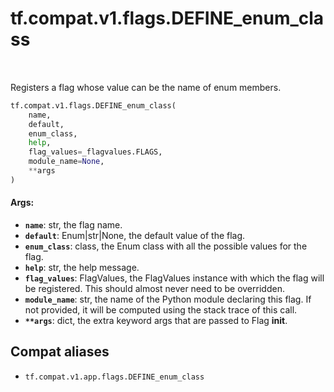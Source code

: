 <div itemscope itemtype="http://developers.google.com/ReferenceObject">
<meta itemprop="name" content="tf.compat.v1.flags.DEFINE_enum_class" />
<meta itemprop="path" content="Stable" />
</div>

# tf.compat.v1.flags.DEFINE_enum_class

<!-- Insert buttons and diff -->

<table class="tfo-notebook-buttons tfo-api" align="left">
</table>



Registers a flag whose value can be the name of enum members.

``` python
tf.compat.v1.flags.DEFINE_enum_class(
    name,
    default,
    enum_class,
    help,
    flag_values=_flagvalues.FLAGS,
    module_name=None,
    **args
)
```



<!-- Placeholder for "Used in" -->


#### Args:


* <b>`name`</b>: str, the flag name.
* <b>`default`</b>: Enum|str|None, the default value of the flag.
* <b>`enum_class`</b>: class, the Enum class with all the possible values for the flag.
* <b>`help`</b>: str, the help message.
* <b>`flag_values`</b>: FlagValues, the FlagValues instance with which the flag will
    be registered. This should almost never need to be overridden.
* <b>`module_name`</b>: str, the name of the Python module declaring this flag.
    If not provided, it will be computed using the stack trace of this call.
* <b>`**args`</b>: dict, the extra keyword args that are passed to Flag __init__.

## Compat aliases

* `tf.compat.v1.app.flags.DEFINE_enum_class`

